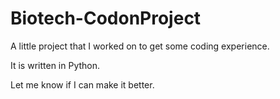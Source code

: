 # Biotech-CodonProject
A little project that I worked on to get some coding experience.

It is written in Python.

Let me know if I can make it better. 

